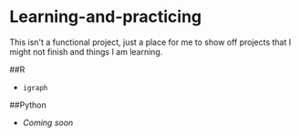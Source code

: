 # Learning-and-practicing

This isn't a functional project, just a place for me to show off projects that I might not finish and things I am learning. 

##R
+ `igraph`

##Python
+ *Coming soon*
